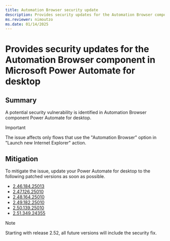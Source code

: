```yaml
---
title: Automation Browser security update
description: Provides security updates for the Automation Browser component in Microsoft Power Automate for desktop.
ms.reviewer: nimoutzo
ms.date: 01/14/2025
---
```

# Provides security updates for the Automation Browser component in Microsoft Power Automate for desktop

## Summary

A potential security vulnerability is identified in Automation Browser component Power Automate for desktop.

> [!IMPORTANT]
> The issue affects only flows that use the "Automation Browser" option in "Launch new Internet Explorer" action.

## Mitigation

To mitigate the issue, update your Power Automate for desktop to the following patched versions as soon as possible.

- [2.46.184.25013](https://go.microsoft.com/fwlink/?linkid=2300767)
- [2.47.126.25010](https://go.microsoft.com/fwlink/?linkid=2300573)
- [2.48.164.25010](https://go.microsoft.com/fwlink/?linkid=2300574)
- [2.49.182.25010](https://go.microsoft.com/fwlink/?linkid=2300662)
- [2.50.139.25010](https://go.microsoft.com/fwlink/?linkid=2300768)
- [2.51.349.24355](https://go.microsoft.com/fwlink/?linkid=2300789)

> [!NOTE]
> Starting with release 2.52, all future versions will include the security fix.
